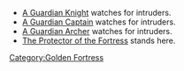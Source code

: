-   [A Guardian Knight](Guardian_Knight "wikilink") watches for
    intruders.
-   [A Guardian Captain](Guardian_Captain "wikilink") watches for
    intruders.
-   [A Guardian Archer](Guardian_Archer "wikilink") watches for
    intruders.
-   [The Protector of the
    Fortress](Protector_Of_The_Fortress "wikilink") stands here.

[Category:Golden Fortress](Category:Golden_Fortress "wikilink")
